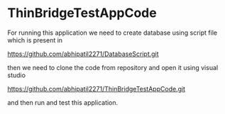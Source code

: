 # ThinBridgeTestAppCode
For running this application we need to create database using script file which is present in 

https://github.com/abhipatil2271/DatabaseScript.git 


then we need to clone the code from repository and open it using visual studio

https://github.com/abhipatil2271/ThinBridgeTestAppCode.git

and then run and test this application.

